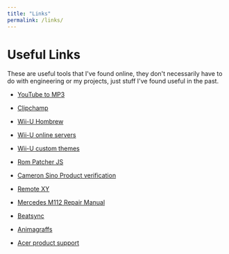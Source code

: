 ```yaml
---
title: "Links"
permalink: /links/
---
```


# Useful Links
These are useful tools that I've found online, they don't necessarily have to do with engineering or my projects, just stuff I've found useful in the past.

- <a href="https://www.ezconv.com/" target="_blank" rel="noopener noreferrer">YouTube to MP3</a>

- <a href="https://app.clipchamp.com/login" target="_blank" rel="noopener noreferrer">Clipchamp</a>

- <a href="https://www.wiiu.hacks.guide/" target="_blank" rel="noopener noreferrer">Wii-U Hombrew</a>

- <a href="https://www.pretendo.network/" target="_blank" rel="noopener noreferrer">Wii-U online servers</a>

- <a href="https://www.perrohuevo.wixsite.com/theme-cafe/" target="_blank" rel="noopener noreferrer">Wii-U custom themes</a>

- <a href="https://www.marcrobledo.com/RomPatcher.js/" target="_blank" rel="noopener noreferrer">Rom Patcher JS</a>

- <a href="https://www.cameronsino.com/product-verification.html/" target="_blank" rel="noopener noreferrer">Cameron Sino Product verification</a>

- <a href="https://www.remotexy.com/en/editor/" target="_blank" rel="noopener noreferrer">Remote XY</a>

- <a href="https://www.scribd.com/document/873201139/MBenz-C240-C280-W202-M112-Repair" target="_blank" rel="noopener noreferrer">Mercedes M112 Repair Manual</a>

- <a href="https://www.beatsync.gg/" target="_blank" rel="noopener noreferrer">Beatsync</a>

- <a href="https://animagraffs.com//" target="_blank" rel="noopener noreferrer">Animagraffs</a>

- <a href="https://www.acer.com/us-en/support/product-support/" target="_blank" rel="noopener noreferrer">Acer product support</a>
